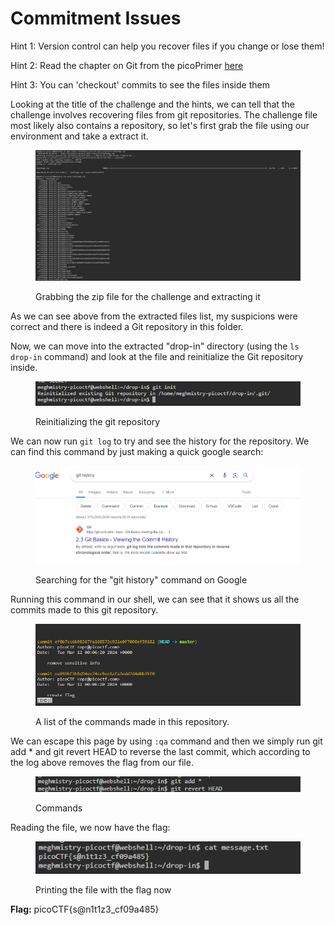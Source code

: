 # Commitment Issues

Hint 1: Version control can help you recover files if you change or lose them!

Hint 2: Read the chapter on Git from the picoPrimer [here](https://primer.picoctf.org/#\_git\_version\_control)

Hint 3: You can 'checkout' commits to see the files inside them

Looking at the title of the challenge and the hints, we can tell that the challenge involves recovering files from git repositories. The challenge file most likely also contains a repository, so let's first grab the file using our environment and take a extract it.&#x20;

<figure><img src="../.gitbook/assets/image (2).png" alt=""><figcaption><p>Grabbing the zip file for the challenge and extracting it</p></figcaption></figure>

As we can see above from the extracted files list, my suspicions were correct and there is indeed a Git repository in this folder.

Now, we can move into the extracted "drop-in" directory (using the `ls drop-in` command) and look at the file and reinitialize the Git repository inside.

<figure><img src="../.gitbook/assets/image (3).png" alt=""><figcaption><p>Reinitializing the git repository</p></figcaption></figure>

We can now run `git log` to try and see the history for the repository. We can find this command by just making a quick google search:&#x20;

<figure><img src="../.gitbook/assets/image (4).png" alt=""><figcaption><p>Searching for the "git history" command on Google</p></figcaption></figure>

Running this command in our shell, we can see that it shows us all the commits made to this git repository.

<figure><img src="../.gitbook/assets/image (5).png" alt=""><figcaption><p>A list of the commands made in this repository.</p></figcaption></figure>

We can escape this page by using `:qa` command and then we simply run git add \* and git revert HEAD to reverse the last commit, which according to the log above removes the flag from our file.

<figure><img src="../.gitbook/assets/Screenshot 2024-04-04 205003.png" alt=""><figcaption><p>Commands</p></figcaption></figure>

Reading the file, we now have the flag:

<figure><img src="../.gitbook/assets/image (7).png" alt=""><figcaption><p>Printing the file with the flag now</p></figcaption></figure>

**Flag:** picoCTF{s@n1t1z3\_cf09a485}
